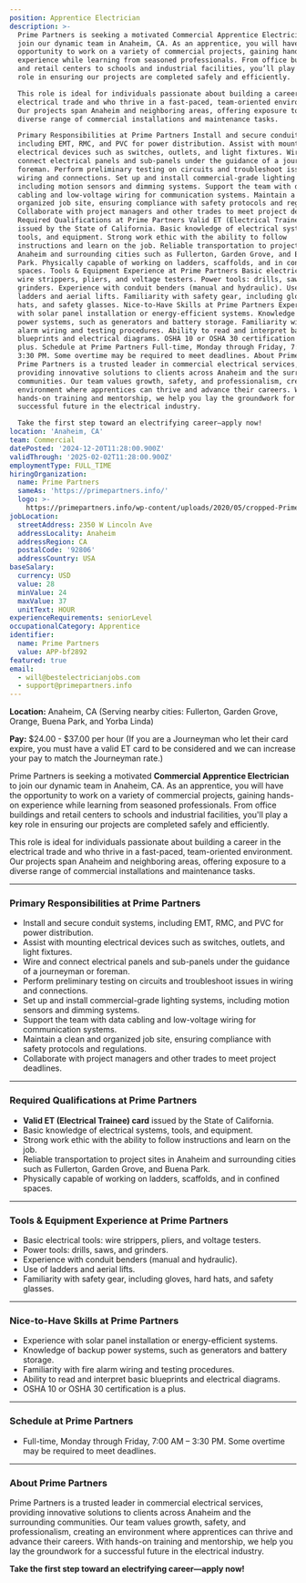 ```yaml
---
position: Apprentice Electrician
description: >-
  Prime Partners is seeking a motivated Commercial Apprentice Electrician to
  join our dynamic team in Anaheim, CA. As an apprentice, you will have the
  opportunity to work on a variety of commercial projects, gaining hands-on
  experience while learning from seasoned professionals. From office buildings
  and retail centers to schools and industrial facilities, you’ll play a key
  role in ensuring our projects are completed safely and efficiently.

  This role is ideal for individuals passionate about building a career in the
  electrical trade and who thrive in a fast-paced, team-oriented environment.
  Our projects span Anaheim and neighboring areas, offering exposure to a
  diverse range of commercial installations and maintenance tasks.

  Primary Responsibilities at Prime Partners Install and secure conduit systems,
  including EMT, RMC, and PVC for power distribution. Assist with mounting
  electrical devices such as switches, outlets, and light fixtures. Wire and
  connect electrical panels and sub-panels under the guidance of a journeyman or
  foreman. Perform preliminary testing on circuits and troubleshoot issues in
  wiring and connections. Set up and install commercial-grade lighting systems,
  including motion sensors and dimming systems. Support the team with data
  cabling and low-voltage wiring for communication systems. Maintain a clean and
  organized job site, ensuring compliance with safety protocols and regulations.
  Collaborate with project managers and other trades to meet project deadlines.
  Required Qualifications at Prime Partners Valid ET (Electrical Trainee) card
  issued by the State of California. Basic knowledge of electrical systems,
  tools, and equipment. Strong work ethic with the ability to follow
  instructions and learn on the job. Reliable transportation to project sites in
  Anaheim and surrounding cities such as Fullerton, Garden Grove, and Buena
  Park. Physically capable of working on ladders, scaffolds, and in confined
  spaces. Tools & Equipment Experience at Prime Partners Basic electrical tools:
  wire strippers, pliers, and voltage testers. Power tools: drills, saws, and
  grinders. Experience with conduit benders (manual and hydraulic). Use of
  ladders and aerial lifts. Familiarity with safety gear, including gloves, hard
  hats, and safety glasses. Nice-to-Have Skills at Prime Partners Experience
  with solar panel installation or energy-efficient systems. Knowledge of backup
  power systems, such as generators and battery storage. Familiarity with fire
  alarm wiring and testing procedures. Ability to read and interpret basic
  blueprints and electrical diagrams. OSHA 10 or OSHA 30 certification is a
  plus. Schedule at Prime Partners Full-time, Monday through Friday, 7:00 AM –
  3:30 PM. Some overtime may be required to meet deadlines. About Prime Partners
  Prime Partners is a trusted leader in commercial electrical services,
  providing innovative solutions to clients across Anaheim and the surrounding
  communities. Our team values growth, safety, and professionalism, creating an
  environment where apprentices can thrive and advance their careers. With
  hands-on training and mentorship, we help you lay the groundwork for a
  successful future in the electrical industry.

  Take the first step toward an electrifying career—apply now!
location: 'Anaheim, CA'
team: Commercial
datePosted: '2024-12-20T11:28:00.900Z'
validThrough: '2025-02-02T11:28:00.900Z'
employmentType: FULL_TIME
hiringOrganization:
  name: Prime Partners
  sameAs: 'https://primepartners.info/'
  logo: >-
    https://primepartners.info/wp-content/uploads/2020/05/cropped-Prime-Partners-Logo-NO-BG-1-1.png
jobLocation:
  streetAddress: 2350 W Lincoln Ave
  addressLocality: Anaheim
  addressRegion: CA
  postalCode: '92806'
  addressCountry: USA
baseSalary:
  currency: USD
  value: 28
  minValue: 24
  maxValue: 37
  unitText: HOUR
experienceRequirements: seniorLevel
occupationalCategory: Apprentice
identifier:
  name: Prime Partners
  value: APP-bf2892
featured: true
email:
  - will@bestelectricianjobs.com
  - support@primepartners.info
---
```


**Location:** Anaheim, CA (Serving nearby cities: Fullerton, Garden Grove, Orange, Buena Park, and Yorba Linda)  

**Pay:** $24.00 - $37.00 per hour (If you are a Journeyman who let their card expire, you must have a valid ET card to be considered and we can increase your pay to match the Journeyman rate.)

Prime Partners is seeking a motivated **Commercial Apprentice Electrician** to join our dynamic team in Anaheim, CA. As an apprentice, you will have the opportunity to work on a variety of commercial projects, gaining hands-on experience while learning from seasoned professionals. From office buildings and retail centers to schools and industrial facilities, you'll play a key role in ensuring our projects are completed safely and efficiently.  

This role is ideal for individuals passionate about building a career in the electrical trade and who thrive in a fast-paced, team-oriented environment. Our projects span Anaheim and neighboring areas, offering exposure to a diverse range of commercial installations and maintenance tasks.  

---

### Primary Responsibilities at Prime Partners  
- Install and secure conduit systems, including EMT, RMC, and PVC for power distribution.  
- Assist with mounting electrical devices such as switches, outlets, and light fixtures.  
- Wire and connect electrical panels and sub-panels under the guidance of a journeyman or foreman.  
- Perform preliminary testing on circuits and troubleshoot issues in wiring and connections.  
- Set up and install commercial-grade lighting systems, including motion sensors and dimming systems.  
- Support the team with data cabling and low-voltage wiring for communication systems.  
- Maintain a clean and organized job site, ensuring compliance with safety protocols and regulations.  
- Collaborate with project managers and other trades to meet project deadlines.  

---

### Required Qualifications at Prime Partners  
- **Valid ET (Electrical Trainee) card** issued by the State of California.  
- Basic knowledge of electrical systems, tools, and equipment.  
- Strong work ethic with the ability to follow instructions and learn on the job.  
- Reliable transportation to project sites in Anaheim and surrounding cities such as Fullerton, Garden Grove, and Buena Park.  
- Physically capable of working on ladders, scaffolds, and in confined spaces.  

---

### Tools & Equipment Experience at Prime Partners  
- Basic electrical tools: wire strippers, pliers, and voltage testers.  
- Power tools: drills, saws, and grinders.  
- Experience with conduit benders (manual and hydraulic).  
- Use of ladders and aerial lifts.  
- Familiarity with safety gear, including gloves, hard hats, and safety glasses.  

---

### Nice-to-Have Skills at Prime Partners  
- Experience with solar panel installation or energy-efficient systems.  
- Knowledge of backup power systems, such as generators and battery storage.  
- Familiarity with fire alarm wiring and testing procedures.  
- Ability to read and interpret basic blueprints and electrical diagrams.  
- OSHA 10 or OSHA 30 certification is a plus.  

---

### Schedule at Prime Partners  
- Full-time, Monday through Friday, 7:00 AM – 3:30 PM. Some overtime may be required to meet deadlines.  

---

### About Prime Partners  
Prime Partners is a trusted leader in commercial electrical services, providing innovative solutions to clients across Anaheim and the surrounding communities. Our team values growth, safety, and professionalism, creating an environment where apprentices can thrive and advance their careers. With hands-on training and mentorship, we help you lay the groundwork for a successful future in the electrical industry.  

**Take the first step toward an electrifying career—apply now!**  
